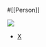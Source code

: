 #[[Person]]

![](https://pbs.twimg.com/profile_images/1293293549702782979/mblOE8kH_400x400.jpg)

- [X](https://twitter.com/gregyoung)